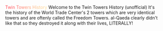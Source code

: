 <span style="background-image: linear-gradient(to right, #ff3d4c, #ff6a6a, #ff977b, #ffc48b, #ffe19d);-webkit-background-clip: text;-webkit-text-fill-color: transparent;">Twin Towers History</span>
Welcome to the Twin Towers History (unofficial)
It's the history of the World Trade Center's 2 towers which are very identical towers and are oftenly called the Freedom Towers. al-Qaeda clearly didn't like that so they destroyed it along with their lives, LITERALLY!
